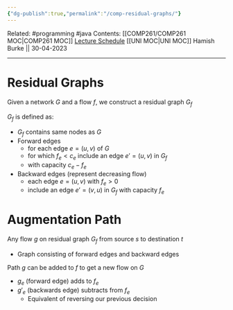 ```yaml
---
{"dg-publish":true,"permalink":"/comp-residual-graphs/"}
---
```


Related: #programming #java 
Contents: [[COMP261/COMP261 MOC\|COMP261 MOC]]
[Lecture Schedule](https://ecs.wgtn.ac.nz/Courses/COMP261_2023T1/LectureSchedule)
[[UNI MOC\|UNI MOC]]
Hamish Burke || 30-04-2023
***

# Residual Graphs

Given a network $G$ and a flow $f$, we construct a residual graph $G_f$

$G_f$ is defined as:
- $G_f$ contains same nodes as $G$
- Forward edges
	- for each edge $e=(u,v)$ of $G$ 
	- for which $f_e < c_e$ include an edge $e' = (u,v)$ in $G_f$
	- with capacity $c_e - f_e$
- Backward edges (represent decreasing flow)
	- each edge $e = (u,v)$ with $f_e > 0$
	- include an edge $e' = (v,u)$ in $G_f$ with capacity $f_e$

# Augmentation Path

Any flow $g$ on residual graph $G_f$ from source $s$ to destination $t$

- Graph consisting of forward edges and backward edges

Path $g$ can be added to $f$ to get a new flow on $G$
- $g_e$ (forward edge) adds to $f_e$
- $g'_e$ (backwards edge) subtracts from $f_e$ 
	- Equivalent of reversing our previous decision






